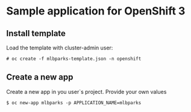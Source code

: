 # Sample application for OpenShift 3


## Install template

Load the template with cluster-admin user:

````
# oc create -f mlbparks-template.json -n openshift
````

## Create a new app
Create a new app in you user`s project. Provide your own values

````
$ oc new-app mlbparks -p APPLICATION_NAME=mlbparks
````

